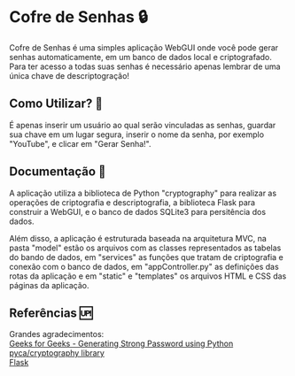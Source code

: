 # Cofre de Senhas 🔒

Cofre de Senhas é uma simples aplicação WebGUI onde você pode gerar senhas automaticamente, em um banco de dados local e criptografado.<br/> Para ter acesso a todas suas senhas é necessário apenas lembrar de uma única chave de descriptogração!

## Como Utilizar? 🤔

É apenas inserir um usuário ao qual serão vinculadas as senhas, guardar sua chave em um lugar segura, inserir o nome da senha, por exemplo "YouTube", e clicar em "Gerar Senha!".

## Documentação 📄

A aplicação utiliza a biblioteca de Python "cryptography" para realizar as operações de criptografia e descriptografia, a biblioteca Flask para construir a WebGUI, e o banco de dados SQLite3 para persitência dos dados.

Além disso, a aplicação é estruturada baseada na arquitetura MVC, na pasta "model" estão os arquivos com as classes representados as tabelas do bando de dados, em "services" as funções que tratam de criptografia e conexão com o banco de dados, em "appController.py" as definições das rotas da aplicação e em "static" e "templates" os arquivos HTML e CSS das páginas da aplicação.

## Referências 🆙

Grandes agradecimentos:<br>
 <a href="https://www.geeksforgeeks.org/generating-strong-password-using-python/">Geeks for Geeks - Generating Strong Password using Python</a><br>
<a href="https://cryptography.io/en/latest/">pyca/cryptography library</a><br>
<a href="https://flask.palletsprojects.com/en/stable/">Flask</a>
